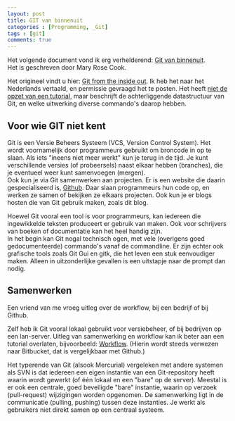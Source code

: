 ```yaml
---
layout: post
title: GIT van binnenuit
categories : [Programming, _Git]
tags : [git]
comments: true
---
```


Het volgende document vond ik erg verhelderend:
<a href="{{ site.baseurl }}/statics/Git van binnenuit.htm" target="_blank">Git van binnenuit</a>.<br> Het is geschreven door Mary Rose Cook.<br>

Het origineel vindt u hier: <a href="https://codewords.recurse.com/issues/two/git-from-the-inside-out" target="_blank">Git from the inside out</a>. Ik heb het naar het Nederlands vertaald, en permissie gevraagd het te posten. Het heeft <u>niet de opzet van een tutorial</u>, maar beschrijft de achterliggende datastructuur van Git, en welke uitwerking diverse commando's daarop hebben.

## Voor wie GIT niet kent

Git is een Versie Beheers Systeem (VCS, Version Control System). Het wordt voornamelijk door programmeurs gebruikt om broncode in op te slaan. Als iets "ineens niet meer werkt" kun je terug in de tijd. Je kunt verschillende versies (of probeersels) naast elkaar hebben (branches), die je eventueel weer kunt samenvoegen (mergen).<br>
Ook kun je via Git samenwerken aan projecten. Er is een website die daarin gespecialiseerd is, [Github](http://github.com/). Daar slaan programmeurs hun code op, en werken ze samen of bekijken ze elkaars projecten. Ook kun je er blogs hosten die van Git gebruik maken, zoals dit blog.

Hoewel Git vooral een tool is voor programmeurs, kan iedereen die ingewikkelde teksten produceert er gebruik van maken. Ook voor schrijvers van boeken of documentatie kan het heel handig zijn.<br>
In het begin kan Git nogal technisch ogen, met vele (overigens goed gedocumenteerde) commando's vanaf de commandline. Er zijn echter ook grafische tools zoals Git Gui en gitk, die het leven een stuk eenvoudiger maken. Alleen in uitzonderlijke gevallen is een uitstapje naar de prompt dan nodig.

## Samenwerken

Een vriend van me vroeg uitleg over de workflow, bij een bedrijf of bij Github.

Zelf heb ik Git vooral lokaal gebruikt voor versiebeheer, of bij bedrijven op een lan-server. Uitleg van samenwerking en workflow kan ik beter aan een tutorial overlaten, bijvoorbeeld: [Workflow](https://www.atlassian.com/git/tutorials/comparing-workflows/forking-workflow).
(Hierin wordt steeds verwezen naar Bitbucket, dat is vergelijkbaar met Github.)

Het typerende van Git (alsook Mercurial) vergeleken met andere systemen als SVN is dat iedereen een eigen instantie van een Git-repository heeft waarin wordt gewerkt (of &eacute;&eacute;n lokaal en een "bare" op de server). Meestal is er ook een centrale, goed beveiligde "bare" instantie, waarin op verzoek (pull-request) wijzigingen worden opgenomen. De samenwerking ligt in de communicatie (pulling, pushing) tussen deze instanties. Je werkt als gebruikers niet direkt samen op een centraal systeem.

